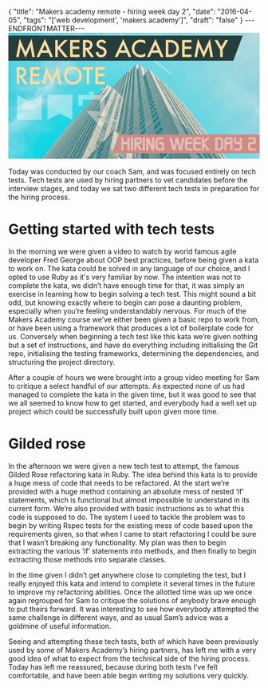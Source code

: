 {
  "title": "Makers academy remote - hiring week day 2",
  "date": "2016-04-05",
  "tags": "['web development', 'makers academy']",
  "draft": "false"
}
---ENDFRONTMATTER---
![Makers Academy remote hiring week day 2](media/makers-academy-remote-hiring-week-day-2-header.png "Makers Academy remote hiring week day 2")

Today was conducted by our coach Sam, and was focused entirely on tech tests. Tech tests are used by hiring partners to vet candidates before the interview stages, and today we sat two different tech tests in preparation for the hiring process.

# Getting started with tech tests

In the morning we were given a video to watch by world famous agile developer Fred George about OOP best practices, before being given a kata to work on. The kata could be solved in any language of our choice, and I opted to use Ruby as it's very familiar by now. The intention was not to complete the kata, we didn’t have enough time for that, it was simply an exercise in learning how to begin solving a tech test. This might sound a bit odd, but knowing exactly where to begin can pose a daunting problem, especially when you’re feeling understandably nervous. For much of the Makers Academy course we’ve either been given a basic repo to work from, or have been using a framework that produces a lot of boilerplate code for us. Conversely when beginning a tech test like this kata we’re given nothing but a set of instructions, and have do everything including initialising the Git repo, initialising the testing frameworks, determining the dependencies, and structuring the project directory.

After a couple of hours we were brought into a group video meeting for Sam to critique a select handful of our attempts. As expected none of us had managed to complete the kata in the given time, but it was good to see that we all seemed to know how to get started, and everybody had a well set up project which could be successfully built upon given more time.

# Gilded rose

In the afternoon we were given a new tech test to attempt, the famous Gilded Rose refactoring kata in Ruby. The idea behind this kata is to provide a huge mess of code that needs to be refactored. At the start we’re provided with a huge method containing an absolute mess of nested ‘if’ statements, which is functional but almost impossible to understand in its current form. We’re also provided with basic instructions as to what this code is supposed to do. The system I used to tackle the problem was to begin by writing Rspec tests for the existing mess of code based upon the requirements given, so that when I came to start refactoring I could be sure that I wasn’t breaking any functionality. My plan was then to begin extracting the various ‘if’ statements into methods, and then finally to begin extracting those methods into separate classes.

In the time given I didn’t get anywhere close to completing the test, but I really enjoyed this kata and intend to complete it several times in the future to improve my refactoring abilities. Once the allotted time was up we once again regrouped for Sam to critique the solutions of anybody brave enough to put theirs forward. It was interesting to see how everybody attempted the same challenge in different ways, and as usual Sam’s advice was a goldmine of useful information.

Seeing and attempting these tech tests, both of which have been previously used by some of Makers Academy’s hiring partners, has left me with a very good idea of what to expect from the technical side of the hiring process. Today has left me reassured, because during both tests I’ve felt comfortable, and have been able begin writing my solutions very quickly.